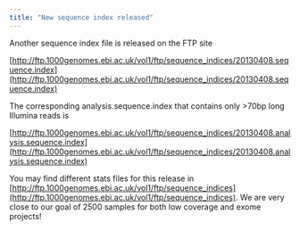 ```yaml
---
title: "New sequence index released"
---
```

                    
Another sequence index file is released on the FTP site

[http://ftp.1000genomes.ebi.ac.uk/vol1/ftp/sequence_indices/20130408.sequence.index](http://ftp.1000genomes.ebi.ac.uk/vol1/ftp/sequence_indices/20130408.sequence.index)  

The corresponding analysis.sequence.index that contains only >70bp long Illumina reads is   

[http://ftp.1000genomes.ebi.ac.uk/vol1/ftp/sequence_indices/20130408.analysis.sequence.index](http://ftp.1000genomes.ebi.ac.uk/vol1/ftp/sequence_indices/20130408.analysis.sequence.index)  

You may find different stats files for this release in [http://ftp.1000genomes.ebi.ac.uk/vol1/ftp/sequence_indices](http://ftp.1000genomes.ebi.ac.uk/vol1/ftp/sequence_indices).  We are very close to our goal of 2500 samples for both low coverage and exome projects!
